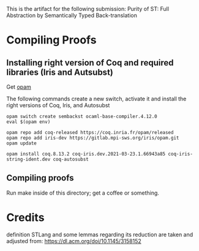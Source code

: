 This is the artifact for the following submission:
Purity of ST: Full Abstraction by Semantically Typed Back-translation

# Compiling Proofs

## Installing right version of Coq and required libraries (Iris and Autsubst)

Get [opam](http://opam.ocaml.org/doc/Install.html)

The following commands create a new switch, activate it and install the right versions of Coq, Iris, and Autosubst

```
opam switch create sembackst ocaml-base-compiler.4.12.0
eval $(opam env)

opam repo add coq-released https://coq.inria.fr/opam/released 
opam repo add iris-dev https://gitlab.mpi-sws.org/iris/opam.git
opam update

opam install coq.8.13.2 coq-iris.dev.2021-03-23.1.66943a85 coq-iris-string-ident.dev coq-autosubst
```

## Compiling proofs

Run make inside of this directory; get a coffee or something.

# Credits

definition STLang and some lemmas regarding its reduction are taken and adjusted from:
https://dl.acm.org/doi/10.1145/3158152
